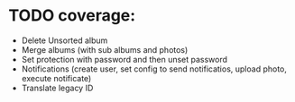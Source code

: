 # TODO coverage:

- Delete Unsorted album
- Merge albums (with sub albums and photos)
- Set protection with password and then unset password
- Notifications (create user, set config to send notificatios, upload photo, execute notificate)
- Translate legacy ID
